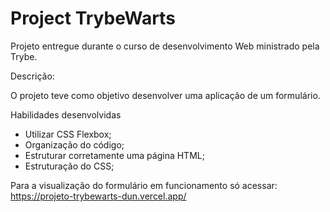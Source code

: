 # Project TrybeWarts

Projeto entregue durante o curso de desenvolvimento Web ministrado pela Trybe.

Descrição:

O projeto teve como objetivo desenvolver uma aplicação de um formulário.

Habilidades desenvolvidas

- Utilizar CSS Flexbox;
- Organização do código;
- Estruturar corretamente uma página HTML;
- Estruturação do CSS;

Para a visualização do formulário em funcionamento só acessar: https://projeto-trybewarts-dun.vercel.app/
